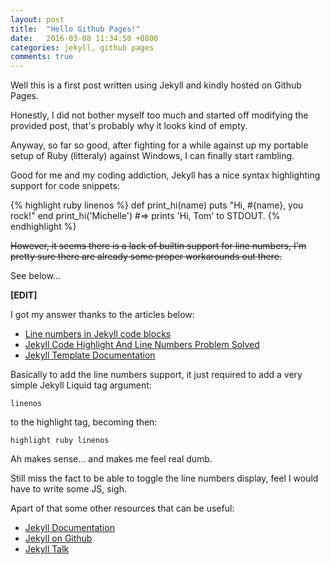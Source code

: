 ```yaml
---
layout: post
title:  "Hello Github Pages!"
date:   2016-03-08 11:34:50 +0800
categories: jekyll, github pages
comments: true
---
```

Well this is a first post written using Jekyll and kindly hosted on Github Pages. 

Honestly, I did not bother myself too much and started off modifying the provided post, that's probably why it looks kind of empty.

Anyway, so far so good, after fighting for a while against up my portable setup of Ruby (litteraly) against Windows, I can finally start rambling.

Good for me and my coding addiction, Jekyll has a nice syntax highlighting support for code snippets:

{% highlight ruby linenos %}
def print_hi(name)
  puts "Hi, #{name}, you rock!"
end
print_hi('Michelle')
#=> prints 'Hi, Tom' to STDOUT.
{% endhighlight %}

 ~~However, it seems there is a lack of builtin support for line numbers, I'm pretty sure there are already some proper workarounds out there.~~

 See below...

**[EDIT]**

I got my answer thanks to the articles below:

- [Line numbers in Jekyll code blocks]
- [Jekyll Code Highlight And Line Numbers Problem Solved]
- [Jekyll Template Documentation]

Basically to add the line numbers support, it just required to add a very simple Jekyll Liquid tag argument: 

    linenos

to the highlight tag, becoming then:

    highlight ruby linenos

Ah makes sense... and makes me feel real dumb.

Still miss the fact to be able to toggle the line numbers display, feel I would have to write some JS, sigh.

Apart of that some other resources that can be useful:

- [Jekyll Documentation]
- [Jekyll on Github]
- [Jekyll Talk]





[Line numbers in Jekyll code blocks]: https://botleg.com/stories/line-numbers-in-jekyll-code-blocks/
[Jekyll Code Highlight And Line Numbers Problem Solved]:http://thanpol.as/jekyll/jekyll-code-highlight-and-line-numbers-problem-solved/

[Jekyll Documentation]: http://jekyllrb.com/docs/home
[Jekyll on Github]:   https://github.com/jekyll/jekyll
[Jekyll Talk]: https://talk.jekyllrb.com/
[Jekyll Template Documentation]: https://jekyllrb.com/docs/templates/
